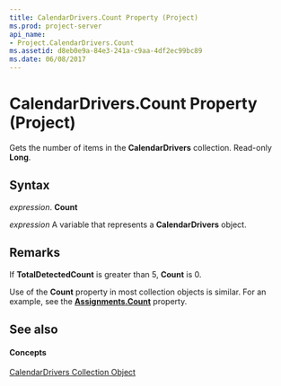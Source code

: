 ```yaml
---
title: CalendarDrivers.Count Property (Project)
ms.prod: project-server
api_name:
- Project.CalendarDrivers.Count
ms.assetid: d8eb0e9a-84e3-241a-c9aa-4df2ec99bc89
ms.date: 06/08/2017
---
```



# CalendarDrivers.Count Property (Project)

Gets the number of items in the **CalendarDrivers** collection. Read-only **Long**.


## Syntax

 _expression_. **Count**

 _expression_ A variable that represents a **CalendarDrivers** object.


## Remarks

If **TotalDetectedCount** is greater than 5, **Count** is 0.

Use of the **Count** property in most collection objects is similar. For an example, see the **[Assignments.Count](assignments-count-property-project.md)** property.


## See also


#### Concepts


[CalendarDrivers Collection Object](calendardrivers-object-project.md)
